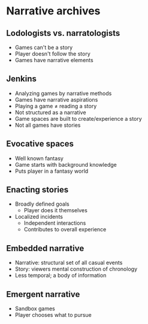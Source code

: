 # Narrative archives

## Lodologists vs. narratologists

- Games can't be a story
- Player doesn't follow the story
- Games have narrative elements

## Jenkins

- Analyzing games by narrative methods
- Games have narrative aspirations
- Playing a game $\ne$ reading a story
- Not structured as a narrative
- Game spaces are built to create/experience a story
- Not all games have stories

## Evocative spaces

- Well known fantasy
- Game starts with background knowledge
- Puts player in a fantasy world

## Enacting stories

- Broadly defined goals
    - Player does it themselves
- Localized incidents
    - Independent interactions
    - Contributes to overall experience

## Embedded narrative

- Narrative: structural set of all casual events
- Story: viewers mental construction of chronology
- Less temporal; a body of information

## Emergent narrative

- Sandbox games
- Player chooses what to pursue